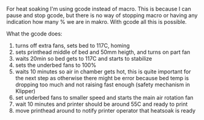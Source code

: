 For heat soaking I'm using gcode instead of macro. This is because I can pause and stop gcode, but there is no way of stopping macro or having any indication how many % we are in makro. With gcode all this is possible.

What the gcode does:
1. turns off extra fans, sets bed to 117C, homing
2. sets printhead middle of bed and 50mm heigth, and turns on part fan
3. waits 20min so bed gets to 117C and starts to stabilize
4. sets the underbed fans to 100%
5. waits 10 minutes so air in chamber gets hot, this is quite important
   for the next step as otherwise there might be error because bed temp 
   is dropping too much and not raising fast enough (safety mechanism
   in Klipper)
6. set underbed fans to smaller speed and starts the main air rotation fan
7. wait 10 minutes and printer should be around 55C and ready to print
8. move printhead around to notify printer operator that heatsoak is ready
